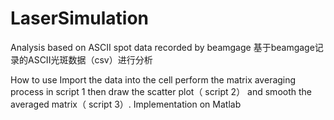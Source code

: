 # LaserSimulation
Analysis based on ASCII spot data recorded by beamgage 
基于beamgage记录的ASCII光斑数据（csv）进行分析

How to use
Import the data into the cell
perform the matrix averaging process in script 1
then draw the scatter plot（ script 2） and smooth the averaged matrix（ script 3）.
Implementation on Matlab
